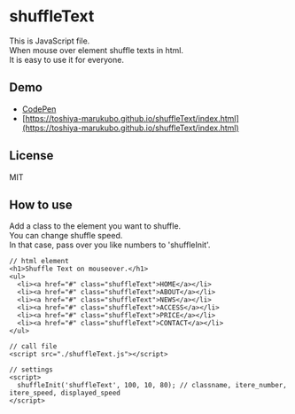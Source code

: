 # shuffleText
This is JavaScript file.  
When mouse over element shuffle texts in html.  
It is easy to use it for everyone.
## Demo
- [CodePen](https://codepen.io/toshiya-marukubo/pen/gOMqvvv)  
- [https://toshiya-marukubo.github.io/shuffleText/index.html](https://toshiya-marukubo.github.io/shuffleText/index.html)  
## License
MIT
## How to use
Add a class to the element you want to shuffle.  
You can change shuffle speed.  
In that case, pass over you like numbers to 'shuffleInit'.
```
// html element
<h1>Shuffle Text on mouseover.</h1>
<ul>
  <li><a href="#" class="shuffleText">HOME</a></li>
  <li><a href="#" class="shuffleText">ABOUT</a></li>
  <li><a href="#" class="shuffleText">NEWS</a></li>
  <li><a href="#" class="shuffleText">ACCESS</a></li>
  <li><a href="#" class="shuffleText">PRICE</a></li>
  <li><a href="#" class="shuffleText">CONTACT</a></li>
</ul>

// call file
<script src="./shuffleText.js"></script>

// settings
<script>
  shuffleInit('shuffleText', 100, 10, 80); // classname, itere_number, itere_speed, displayed_speed
</script>
```
